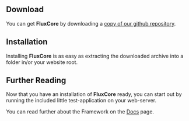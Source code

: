 <div class="huge download"></div>

Download
-

You can get **FluxCore** by downloading a [copy of our github repository](https://github.com/fluxcore/framework/archive/master.zip).

Installation
-

Installing **FluxCore** is as easy as extracting the downloaded archive into
a folder in/or your website root.

Further Reading
-

Now that you have an installation of **FluxCore** ready, you can start out by
running the included little test-application on your web-server.

You can read further about the Framework on the <a href="#/docs" class="button">Docs</a> page.